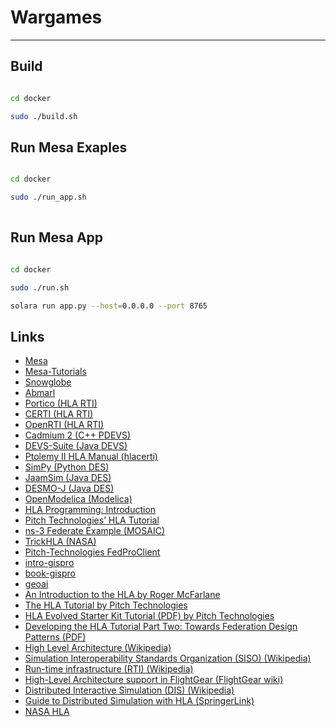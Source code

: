 # Wargames

---

## Build 

```bash

cd docker

sudo ./build.sh

```


## Run Mesa Exaples

```bash

cd docker

sudo ./run_app.sh
 
```

## Run Mesa App

```bash

cd docker

sudo ./run.sh

solara run app.py --host=0.0.0.0 --port 8765

```


## Links

- [Mesa](https://github.com/projectmesa/mesa)
- [Mesa-Tutorials](https://mesa.readthedocs.io/stable/tutorials/intro_tutorial.html)
- [Snowglobe](https://github.com/IQTLabs/snowglobe)
- [Abmarl](https://github.com/LLNL/Abmarl)
- [Portico (HLA RTI)](https://github.com/openlvc/portico)
- [CERTI (HLA RTI)](https://github.com/etopzone/CERTI)
- [OpenRTI (HLA RTI)](https://github.com/onox/OpenRTI)
- [Cadmium 2 (C++ PDEVS)](https://github.com/SimulationEverywhere/cadmium_v2)
- [DEVS-Suite (Java DEVS)](https://github.com/acims/DEVS-Suite)
- [Ptolemy II HLA Manual (hlacerti)](https://github.com/icyphy/ptII/blob/master/org/hlacerti/manual-ptii-hla.pdf)
- [SimPy (Python DES)](https://github.com/simpx/simpy)
- [JaamSim (Java DES)](https://github.com/jaamsim/jaamsim)
- [DESMO-J (Java DES)](https://desmoj.sourceforge.net/download.html)
- [OpenModelica (Modelica)](https://github.com/OpenModelica/OpenModelica)
- [HLA Programming: Introduction](https://www.hlaprogramming.com/)
- [Pitch Technologies’ HLA Tutorial](https://pitchtechnologies.com/wp-content/uploads/2020/06/TheHLAtutorial.pdf)
- [ns-3 Federate Example (MOSAIC)](https://github.com/mosaic-addons/ns3-federate)
- [TrickHLA (NASA)](https://github.com/nasa/TrickHLA)
- [Pitch-Technologies FedProClient](https://github.com/Pitch-Technologies/FedProClient)
- [intro-gispro](https://github.com/giswqs/intro-gispro)
- [book-gispro](https://gispro.gishub.org/)
- [geoai](https://github.com/opengeos/geoai)
- [An Introduction to the HLA by Roger McFarlane](https://faculty.sites.iastate.edu/tesfatsi/archive/tesfatsi/HLAIntro.RMcFarlane.pdf)
- [The HLA Tutorial by Pitch Technologies](https://pitchtechnologies.com/hlatutorial/)
- [HLA Evolved Starter Kit Tutorial (PDF) by Pitch Technologies](https://pitchtechnologies.com/wp-content/uploads/2020/06/TheHLAtutorial.pdf)
- [Developing the HLA Tutorial Part Two: Towards Federation Design Patterns (PDF)](https://pitchtechnologies.com/wp-content/uploads/2023/03/13F-SIW-031.pdf)
- [High Level Architecture (Wikipedia)](https://en.wikipedia.org/wiki/High_Level_Architecture)
- [Simulation Interoperability Standards Organization (SISO) (Wikipedia)](https://en.wikipedia.org/wiki/Simulation_Interoperability_Standards_Organization)
- [Run-time infrastructure (RTI) (Wikipedia)](https://en.wikipedia.org/wiki/Run-time_infrastructure_(simulation))
- [High-Level Architecture support in FlightGear (FlightGear wiki)](https://wiki.flightgear.org/High-Level_Architecture)
- [Distributed Interactive Simulation (DIS) (Wikipedia)](https://en.wikipedia.org/wiki/Distributed_Interactive_Simulation)
- [Guide to Distributed Simulation with HLA (SpringerLink)](https://link.springer.com/book/10.1007/978-3-319-61267-6)
- [NASA HLA](https://ntrs.nasa.gov/api/citations/20010016107/downloads/20010016107.pdf)
